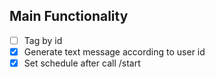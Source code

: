 ## Main Functionality

- [ ] Tag by id
- [x] Generate text message according to user id
- [x] Set schedule after call /start

